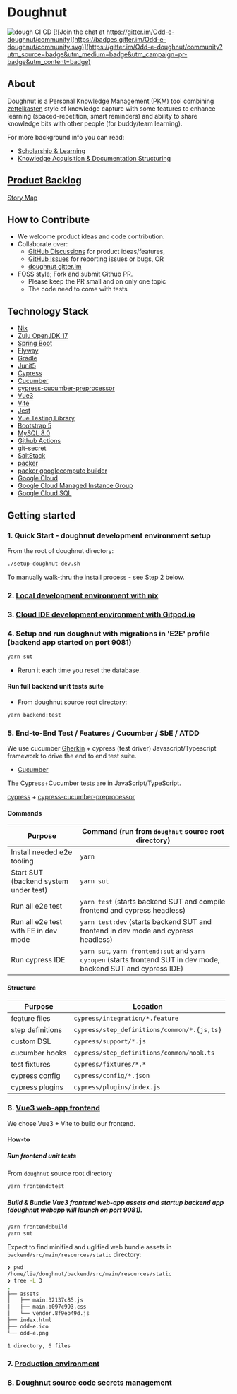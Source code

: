 # Doughnut

![dough CI CD](https://github.com/nerds-odd-e/doughnut/workflows/dough%20CI%20CD/badge.svg) [![Join the chat at https://gitter.im/Odd-e-doughnut/community](https://badges.gitter.im/Odd-e-doughnut/community.svg)](https://gitter.im/Odd-e-doughnut/community?utm_source=badge&utm_medium=badge&utm_campaign=pr-badge&utm_content=badge)

## About

Doughnut is a Personal Knowledge Management ([PKM](https://en.wikipedia.org/wiki/Personal_knowledge_management)) tool combining [zettelkasten](https://eugeneyan.com/writing/note-taking-zettelkasten/) style of knowledge capture with some features to enhance learning (spaced-repetition, smart reminders) and ability to share knowledge bits with other people (for buddy/team learning).

For more background info you can read:

- [Scholarship & Learning](https://www.lesswrong.com/tag/scholarship-and-learning)
- [Knowledge Acquisition & Documentation Structuring](https://en.m.wikipedia.org/wiki/Knowledge_Acquisition_and_Documentation_Structuring)

## [Product Backlog](https://docs.google.com/spreadsheets/d/1_GofvpnV1tjy2F_aaoOiYTZUOO-8t_qf3twIKMQyGV4/edit?ts=600e6711&pli=1#gid=0)

[Story Map](https://miro.com/app/board/o9J_lTB77Mc=/)

## How to Contribute

- We welcome product ideas and code contribution.
- Collaborate over:
  - [GitHub Discussions](https://github.com/nerds-odd-e/doughnut/discussions) for product ideas/features,
  - [GitHub Issues](https://github.com/nerds-odd-e/doughnut/issues) for reporting issues or bugs, OR
  - [doughnut gitter.im](https://gitter.im/Odd-e-doughnut/community)
- FOSS style; Fork and submit Github PR.
  - Please keep the PR small and on only one topic
  - The code need to come with tests

## Technology Stack

- [Nix](https://nixos.org/)
- [Zulu OpenJDK 17](https://docs.azul.com/core/zulu-openjdk/release-notes/october-2021)
- [Spring Boot](https://spring.io/projects/spring-boot)
- [Flyway](https://flywaydb.org)
- [Gradle](https://gradle.org/)
- [Junit5](https://junit.org/junit5/)
- [Cypress](https://www.cypress.io/)
- [Cucumber](https://cucumber.io/docs/guides/)
- [cypress-cucumber-preprocessor](https://github.com/TheBrainFamily/cypress-cucumber-preprocessor#cypress-configuration)
- [Vue3](https://v3.vuejs.org/guide/introduction.html)
- [Vite](https://vitejs.dev)
- [Jest](https://jestjs.io/)
- [Vue Testing Library](https://testing-library.com/docs/vue-testing-library/intro/)
- [Bootstrap 5](https://getbootstrap.com/docs/5.0/getting-started/introduction/)
- [MySQL 8.0](https://dev.mysql.com/doc/refman/8.0/en/)
- [Github Actions](https://docs.github.com/en/actions)
- [git-secret](https://git-secret.io)
- [SaltStack](https://docs.saltproject.io/en/latest/)
- [packer](https://www.packer.io)
- [packer googlecompute builder](https://www.packer.io/docs/builders/googlecompute)
- [Google Cloud](https://cloud.google.com/gcp/getting-started)
- [Google Cloud Managed Instance Group](https://cloud.google.com/compute/docs/instance-groups/)
- [Google Cloud SQL](https://cloud.google.com/sql/docs/mysql/introduction)

## Getting started

### 1. Quick Start - doughnut development environment setup

From the root of doughnut directory:

```bash
./setup-doughnut-dev.sh
```

To manually walk-thru the install process - see Step 2 below.

### 2. [Local development environment with nix](./docs/nix.md)

### 3. [Cloud IDE development environment with Gitpod.io](./docs/gitpod.md)

### 4. Setup and run doughnut with migrations in 'E2E' profile (backend app started on port 9081)

```bash
yarn sut
```

- Rerun it each time you reset the database.

#### Run full backend unit tests suite

- From doughnut source root directory:

```bash
yarn backend:test
```

### 5. End-to-End Test / Features / Cucumber / SbE / ATDD

We use cucumber [Gherkin](https://cucumber.io/docs/gherkin/) + cypress (test driver) Javascript/Typescript framework to drive the end to end test suite.

- [Cucumber](https://cucumber.io/)

The Cypress+Cucumber tests are in JavaScript/TypeScript.

[cypress](https://docs.cypress.io/guides/getting-started/writing-your-first-test#Add-a-test-file) + [cypress-cucumber-preprocessor](https://github.com/TheBrainFamily/cypress-cucumber-preprocessor)

#### Commands

| Purpose                               | Command (run from `doughnut` source root directory)                                                               |
| ------------------------------------- | ----------------------------------------------------------------------------------------------------------------- |
| Install needed e2e tooling            | `yarn`                                                                                                            |
| Start SUT (backend system under test) | `yarn sut`                                                                                                        |
| Run all e2e test                      | `yarn test` (starts backend SUT and compile frontend and cypress headless)                                        |
| Run all e2e test with FE in dev mode  | `yarn test:dev` (starts backend SUT and frontend in dev mode and cypress headless)                                |
| Run cypress IDE                       | `yarn sut`, `yarn frontend:sut` and `yarn cy:open` (starts frontend SUT in dev mode, backend SUT and cypress IDE) |

#### Structure

| Purpose          | Location                                    |
| ---------------- | ------------------------------------------- |
| feature files    | `cypress/integration/*.feature`             |
| step definitions | `cypress/step_definitions/common/*.{js,ts}` |
| custom DSL       | `cypress/support/*.js`                      |
| cucumber hooks   | `cypress/step_definitions/common/hook.ts`   |
| test fixtures    | `cypress/fixtures/*.*`                      |
| cypress config   | `cypress/config/*.json`                     |
| cypress plugins  | `cypress/plugins/index.js`                  |

### 6. [Vue3 web-app frontend](https://flutter.dev/docs/get-started/web)

We chose Vue3 + Vite to build our frontend.

#### How-to

##### Run frontend unit tests

From `doughnut` source root directory

```bash
yarn frontend:test
```

##### Build & Bundle Vue3 frontend web-app assets and startup backend app (doughnut webapp will launch on port 9081).

```bash
yarn frontend:build
yarn sut
```

Expect to find minified and uglified web bundle assets in `backend/src/main/resources/static` directory:

```bash
❯ pwd
/home/lia/doughnut/backend/src/main/resources/static
❯ tree -L 3
.
├── assets
│   ├── main.32137c85.js
│   ├── main.b097c993.css
│   └── vendor.8f9eb49d.js
├── index.html
├── odd-e.ico
└── odd-e.png

1 directory, 6 files
```

### 7. [Production environment](./docs/prod_env.md)

### 8. [Doughnut source code secrets management](./docs/secrets_management.md)
